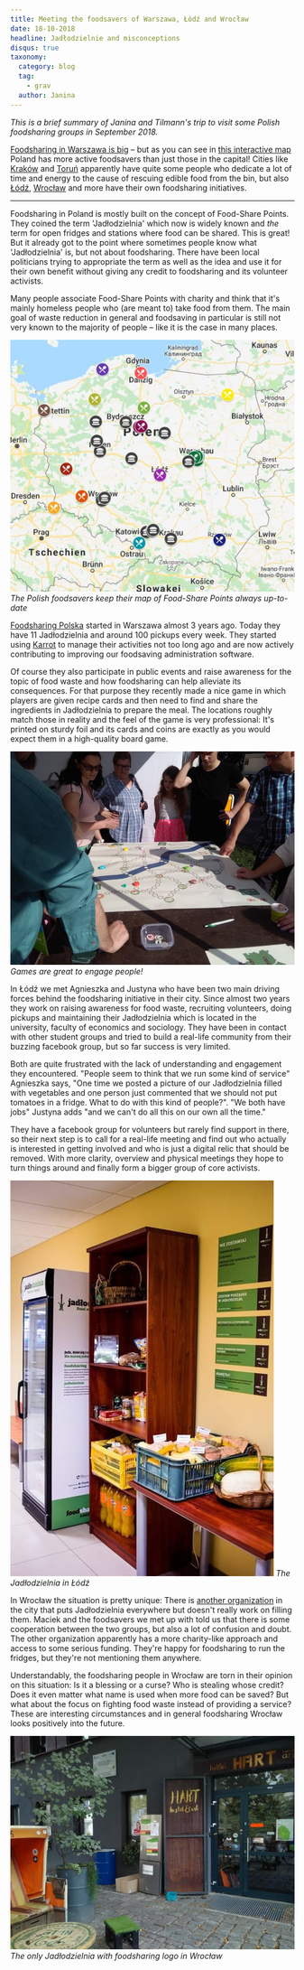```yaml
---
title: Meeting the foodsavers of Warszawa, Łódź and Wrocław
date: 18-10-2018
headline: Jadłodzielnie and misconceptions
disqus: true
taxonomy:
  category: blog
  tag:
    - grav
  author: Janina
---
```

*This is a brief summary of Janina and Tilmann's trip to visit some Polish foodsharing groups in September 2018.*

[Foodsharing in Warszawa is big](https://www.facebook.com/FoodsharingWarszawa/) – but as you can see in [this interactive map](https://www.google.com/maps/d/viewer?mid=1vpCSdHuflmBIw4WWV3VFCQ4L2sU) Poland has more active foodsavers than just those in the capital! Cities like [Kraków](https://www.facebook.com/foodsharing.krakow/) and [Toruń](https://www.facebook.com/jadlodzielnia.torun/) apparently have quite some people who dedicate a lot of time and energy to the cause of rescuing edible food from the bin, but also [Łódź](https://www.facebook.com/FoodsharingLodz/), [Wrocław](https://www.facebook.com/foodsharingwroclaw/) and more have their own foodsharing initiatives.

* * *

Foodsharing in Poland is mostly built on the concept of Food-Share Points. They coined the term 'Jadłodzielnia' which now is widely known and *the* term for open fridges and stations where food can be shared. This is great! But it already got to the point where sometimes people know what 'Jadłodzielnia' is, but not about foodsharing. There have been local politicians trying to appropriate the term as well as the idea and use it for their own benefit without giving any credit to foodsharing and its volunteer activists.

Many people associate Food-Share Points with charity and think that it's mainly homeless people who (are meant to) take food from them. The main goal of waste reduction in general and foodsaving in particular is still not very known to the majority of people – like it is the case in many places.

![](jadlodzelnieWPolsce.jpg) *The Polish foodsavers keep their map of Food-Share Points always up-to-date*

[Foodsharing Polska](https://www.facebook.com/FoodsharingPolska) started in Warszawa almost 3 years ago. Today they have 11 Jadłodzielnia and around 100 pickups every week. They started using [Karrot](https://karrot.world) to manage their activities not too long ago and are now actively contributing to improving our foodsaving administration software.

Of course they also participate in public events and raise awareness for the topic of food waste and how foodsharing can help alleviate its consequences. For that purpose they recently made a nice game in which players are given recipe cards and then need to find and share the ingredients in Jadłodzielnia to prepare the meal. The locations roughly match those in reality and the feel of the game is very professional: It's printed on sturdy foil and its cards and coins are exactly as you would expect them in a high-quality board game.

![](warsaw-game.jpg) *Games are great to engage people!*

In Łódź we met Agnieszka and Justyna who have been two main driving forces behind the foodsharing initiative in their city. Since almost two years they work on raising awareness for food waste, recruiting volunteers, doing pickups and maintaining their Jadłodzielnia which is located in the university, faculty of economics and sociology. They have been in contact with other student groups and tried to build a real-life community from their buzzing facebook group, but so far success is very limited.

Both are quite frustrated with the lack of understanding and engagement they encountered. "People seem to think that we run some kind of service" Agnieszka says, "One time we posted a picture of our Jadłodzielnia filled with vegetables and one person just commented that we should not put tomatoes in a fridge. What to do with this kind of people?". "We both have jobs" Justyna adds "and we can't do all this on our own all the time."

They have a facebook group for volunteers but rarely find support in there, so their next step is to call for a real-life meeting and find out who actually is interested in getting involved and who is just a digital relic that should be removed. With more clarity, overview and physical meetings they hope to turn things around and finally form a bigger group of core activists.

![](lodz-fridge.jpg) *The Jadłodzielnia in Łódź*

In Wrocław the situation is pretty unique: There is [another organization](http://wezpomoz.pl/) in the city that puts Jadłodzielnia everywhere but doesn't really work on filling them. Maciek and the foodsavers we met up with told us that there is some cooperation between the two groups, but also a lot of confusion and doubt. The other organization apparently has a more charity-like approach and access to some serious funding. They're happy for foodsharing to run the fridges, but they're not mentioning them anywhere.

Understandably, the foodsharing people in Wrocław are torn in their opinion on this situation: Is it a blessing or a curse? Who is stealing whose credit? Does it even matter what name is used when more food can be saved? But what about the focus on fighting food waste instead of providing a service? These are interesting circumstances and in general foodsharing Wrocław looks positively into the future.

![](wroclaw-fridge.jpg) *The only Jadłodzielnia with foodsharing logo in Wrocław*